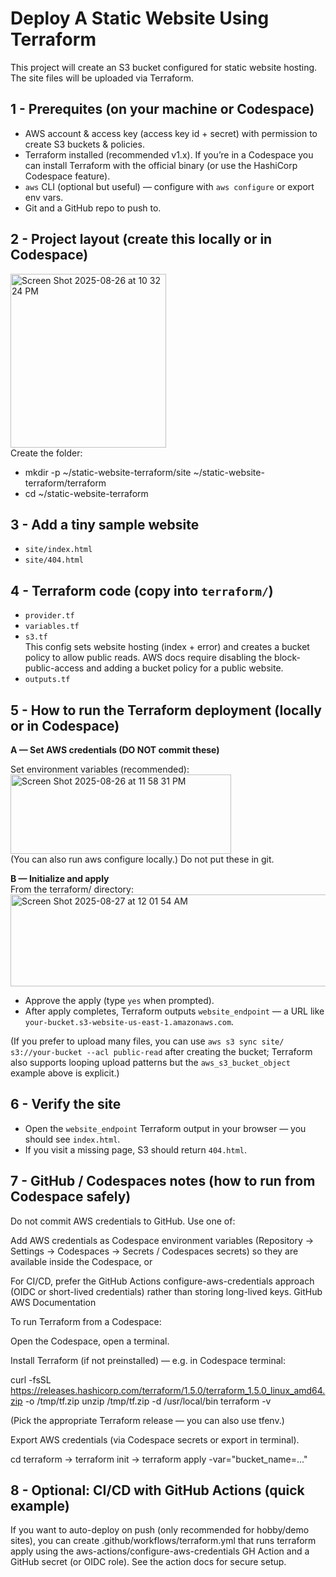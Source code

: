 # Deploy A Static Website Using Terraform
This project will create an S3 bucket configured for static website hosting.  The site files will be uploaded via Terraform.
## 1 - Prerequites (on your machine or Codespace)
- AWS account & access key (access key id + secret) with permission to create S3 buckets & policies.
- Terraform installed (recommended v1.x). If you’re in a Codespace you can install Terraform with the official binary (or use the HashiCorp Codespace feature).
- `aws` CLI (optional but useful) — configure with `aws configure` or export env vars.
- Git and a GitHub repo to push to.
## 2 - Project layout (create this locally or in Codespace)
<img width="249" height="278" alt="Screen Shot 2025-08-26 at 10 32 24 PM" src="https://github.com/user-attachments/assets/31bd05e8-a03a-4b87-a0bf-4d7a654637b1" /> <br>
Create the folder:
- mkdir -p ~/static-website-terraform/site ~/static-website-terraform/terraform
- cd ~/static-website-terraform
## 3 - Add a tiny sample website
- `site/index.html`
- `site/404.html`
## 4 - Terraform code (copy into `terraform/`)
- `provider.tf`
- `variables.tf`
- `s3.tf` <br>
This config sets website hosting (index + error) and creates a bucket policy to allow public reads. AWS docs require disabling the block-public-access and adding a bucket policy for a public website.
- `outputs.tf`
## 5 - How to run the Terraform deployment (locally or in Codespace)
**A — Set AWS credentials (DO NOT commit these)** <br>

Set environment variables (recommended): <br>
<img width="353" height="127" alt="Screen Shot 2025-08-26 at 11 58 31 PM" src="https://github.com/user-attachments/assets/a562732c-277a-4b34-a103-f226c401c040" /> <br>
(You can also run aws configure locally.) Do not put these in git.

**B — Initialize and apply** <br>
From the terraform/ directory: <br>
<img width="547" height="147" alt="Screen Shot 2025-08-27 at 12 01 54 AM" src="https://github.com/user-attachments/assets/63c964bd-e16a-4cb3-8a58-7297dba858d0" /> <br>
- Approve the apply (type `yes` when prompted).
- After apply completes, Terraform outputs `website_endpoint` — a URL like `your-bucket.s3-website-us-east-1.amazonaws.com`.

(If you prefer to upload many files, you can use `aws s3 sync site/ s3://your-bucket --acl public-read` after creating the bucket; Terraform also supports looping upload patterns but the `aws_s3_bucket_object` example above is explicit.)
## 6 - Verify the site
- Open the `website_endpoint` Terraform output in your browser — you should see `index.html`.
- If you visit a missing page, S3 should return `404.html`.
## 7 - GitHub / Codespaces notes (how to run from Codespace safely)

Do not commit AWS credentials to GitHub. Use one of:

Add AWS credentials as Codespace environment variables (Repository → Settings → Codespaces → Secrets / Codespaces secrets) so they are available inside the Codespace, or

For CI/CD, prefer the GitHub Actions configure-aws-credentials approach (OIDC or short-lived credentials) rather than storing long-lived keys. 
GitHub
AWS Documentation

To run Terraform from a Codespace:

Open the Codespace, open a terminal.

Install Terraform (if not preinstalled) — e.g. in Codespace terminal:

curl -fsSL https://releases.hashicorp.com/terraform/1.5.0/terraform_1.5.0_linux_amd64.zip -o /tmp/tf.zip
unzip /tmp/tf.zip -d /usr/local/bin
terraform -v


(Pick the appropriate Terraform release — you can also use tfenv.)

Export AWS credentials (via Codespace secrets or export in terminal).

cd terraform → terraform init → terraform apply -var="bucket_name=..."
## 8 - Optional: CI/CD with GitHub Actions (quick example)

If you want to auto-deploy on push (only recommended for hobby/demo sites), you can create .github/workflows/terraform.yml that runs terraform apply using the aws-actions/configure-aws-credentials GH Action and a GitHub secret (or OIDC role). See the action docs for secure setup.
